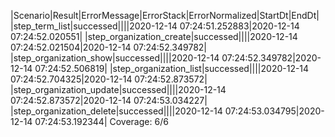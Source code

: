 |Scenario|Result|ErrorMessage|ErrorStack|ErrorNormalized|StartDt|EndDt|
|step_term_list|successed||||2020-12-14 07:24:51.252883|2020-12-14 07:24:52.020551|
|step_organization_create|successed||||2020-12-14 07:24:52.021504|2020-12-14 07:24:52.349782|
|step_organization_show|successed||||2020-12-14 07:24:52.349782|2020-12-14 07:24:52.506819|
|step_organization_list|successed||||2020-12-14 07:24:52.704325|2020-12-14 07:24:52.873572|
|step_organization_update|successed||||2020-12-14 07:24:52.873572|2020-12-14 07:24:53.034227|
|step_organization_delete|successed||||2020-12-14 07:24:53.034795|2020-12-14 07:24:53.192344|
Coverage: 6/6
